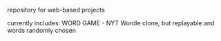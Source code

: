 repository for web-based projects

currently includes:
  WORD GAME - NYT Wordle clone, but replayable and words randomly chosen
